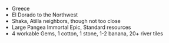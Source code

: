 - Greece
- El Dorado to the Northwest
- Shaka, Atilla neighbors, though not too close
- Large Pangea Immortal Epic, Standard resources
- 4 workable Gems, 1 cotton, 1 stone, 1-2 banana, 20+ river tiles
